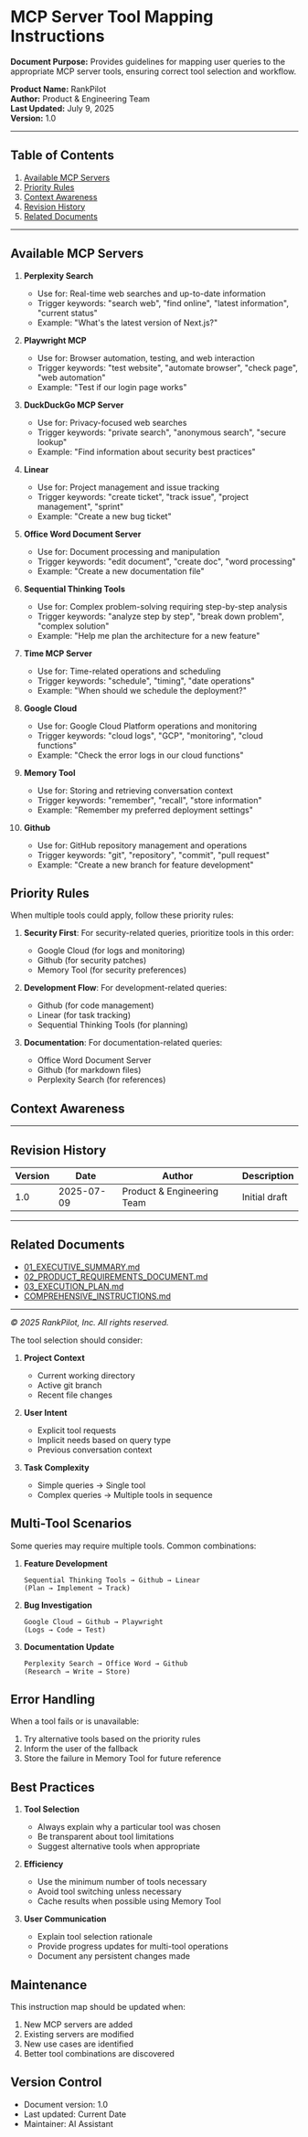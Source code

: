 
# MCP Server Tool Mapping Instructions

**Document Purpose:**
Provides guidelines for mapping user queries to the appropriate MCP server tools, ensuring correct tool selection and workflow.

**Product Name:** RankPilot  
**Author:** Product & Engineering Team  
**Last Updated:** July 9, 2025  
**Version:** 1.0

---

## Table of Contents
1. [Available MCP Servers](#available-mcp-servers)
2. [Priority Rules](#priority-rules)
3. [Context Awareness](#context-awareness)
4. [Revision History](#revision-history)
5. [Related Documents](#related-documents)

---


## Available MCP Servers

1. **Perplexity Search**
   - Use for: Real-time web searches and up-to-date information
   - Trigger keywords: "search web", "find online", "latest information", "current status"
   - Example: "What's the latest version of Next.js?"

2. **Playwright MCP**
   - Use for: Browser automation, testing, and web interaction
   - Trigger keywords: "test website", "automate browser", "check page", "web automation"
   - Example: "Test if our login page works"

3. **DuckDuckGo MCP Server**
   - Use for: Privacy-focused web searches
   - Trigger keywords: "private search", "anonymous search", "secure lookup"
   - Example: "Find information about security best practices"

4. **Linear**
   - Use for: Project management and issue tracking
   - Trigger keywords: "create ticket", "track issue", "project management", "sprint"
   - Example: "Create a new bug ticket"

5. **Office Word Document Server**
   - Use for: Document processing and manipulation
   - Trigger keywords: "edit document", "create doc", "word processing"
   - Example: "Create a new documentation file"

6. **Sequential Thinking Tools**
   - Use for: Complex problem-solving requiring step-by-step analysis
   - Trigger keywords: "analyze step by step", "break down problem", "complex solution"
   - Example: "Help me plan the architecture for a new feature"

7. **Time MCP Server**
   - Use for: Time-related operations and scheduling
   - Trigger keywords: "schedule", "timing", "date operations"
   - Example: "When should we schedule the deployment?"

8. **Google Cloud**
   - Use for: Google Cloud Platform operations and monitoring
   - Trigger keywords: "cloud logs", "GCP", "monitoring", "cloud functions"
   - Example: "Check the error logs in our cloud functions"

9. **Memory Tool**
   - Use for: Storing and retrieving conversation context
   - Trigger keywords: "remember", "recall", "store information"
   - Example: "Remember my preferred deployment settings"

10. **Github**
    - Use for: GitHub repository management and operations
    - Trigger keywords: "git", "repository", "commit", "pull request"
    - Example: "Create a new branch for feature development"


## Priority Rules

When multiple tools could apply, follow these priority rules:

1. **Security First**: For security-related queries, prioritize tools in this order:
   - Google Cloud (for logs and monitoring)
   - Github (for security patches)
   - Memory Tool (for security preferences)

2. **Development Flow**: For development-related queries:
   - Github (for code management)
   - Linear (for task tracking)
   - Sequential Thinking Tools (for planning)

3. **Documentation**: For documentation-related queries:
   - Office Word Document Server
   - Github (for markdown files)
   - Perplexity Search (for references)


## Context Awareness

---

## Revision History
| Version | Date | Author | Description |
|---------|------|--------|-------------|
| 1.0     | 2025-07-09 | Product & Engineering Team | Initial draft |

---

## Related Documents
- [01_EXECUTIVE_SUMMARY.md](./01_EXECUTIVE_SUMMARY.md)
- [02_PRODUCT_REQUIREMENTS_DOCUMENT.md](./02_PRODUCT_REQUIREMENTS_DOCUMENT.md)
- [03_EXECUTION_PLAN.md](./03_EXECUTION_PLAN.md)
- [COMPREHENSIVE_INSTRUCTIONS.md](./COMPREHENSIVE_INSTRUCTIONS.md)

---

*© 2025 RankPilot, Inc. All rights reserved.*

The tool selection should consider:

1. **Project Context**
   - Current working directory
   - Active git branch
   - Recent file changes

2. **User Intent**
   - Explicit tool requests
   - Implicit needs based on query type
   - Previous conversation context

3. **Task Complexity**
   - Simple queries → Single tool
   - Complex queries → Multiple tools in sequence

## Multi-Tool Scenarios

Some queries may require multiple tools. Common combinations:

1. **Feature Development**
   ```
   Sequential Thinking Tools → Github → Linear
   (Plan → Implement → Track)
   ```

2. **Bug Investigation**
   ```
   Google Cloud → Github → Playwright
   (Logs → Code → Test)
   ```

3. **Documentation Update**
   ```
   Perplexity Search → Office Word → Github
   (Research → Write → Store)
   ```

## Error Handling

When a tool fails or is unavailable:

1. Try alternative tools based on the priority rules
2. Inform the user of the fallback
3. Store the failure in Memory Tool for future reference

## Best Practices

1. **Tool Selection**
   - Always explain why a particular tool was chosen
   - Be transparent about tool limitations
   - Suggest alternative tools when appropriate

2. **Efficiency**
   - Use the minimum number of tools necessary
   - Avoid tool switching unless necessary
   - Cache results when possible using Memory Tool

3. **User Communication**
   - Explain tool selection rationale
   - Provide progress updates for multi-tool operations
   - Document any persistent changes made

## Maintenance

This instruction map should be updated when:

1. New MCP servers are added
2. Existing servers are modified
3. New use cases are identified
4. Better tool combinations are discovered

## Version Control

- Document version: 1.0
- Last updated: Current Date
- Maintainer: AI Assistant 